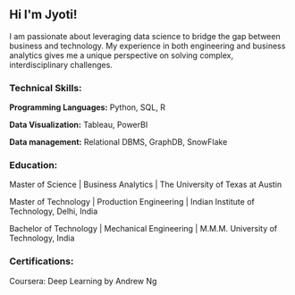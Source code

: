 ## Hi I'm Jyoti!
I am passionate about leveraging data science to bridge the gap between business and technology. My experience in both engineering and business analytics gives me a unique perspective on solving complex, interdisciplinary challenges.

### Technical Skills:
**Programming Languages:** Python, SQL, R

**Data Visualization:** Tableau, PowerBI

**Data management:** Relational DBMS, GraphDB, SnowFlake


### Education:
Master of Science | Business Analytics | The University of Texas at Austin

Master of Technology | Production Engineering | Indian Institute of Technology, Delhi, India

Bachelor of Technology | Mechanical Engineering | M.M.M. University of Technology, India


### Certifications:
Coursera: Deep Learning by Andrew Ng

<!--
**jyotigangwar29/jyotigangwar29** is a ✨ _special_ ✨ repository because its `README.md` (this file) appears on your GitHub profile.

Here are some ideas to get you started:


- 🔭 I’m currently working on ...
- 🌱 I’m currently learning ...
- 👯 I’m looking to collaborate on ...
- 🤔 I’m looking for help with ...
- 💬 Ask me about ...
- 📫 How to reach me: ...
- 😄 Pronouns: ...
- ⚡ Fun fact: ...
-->
